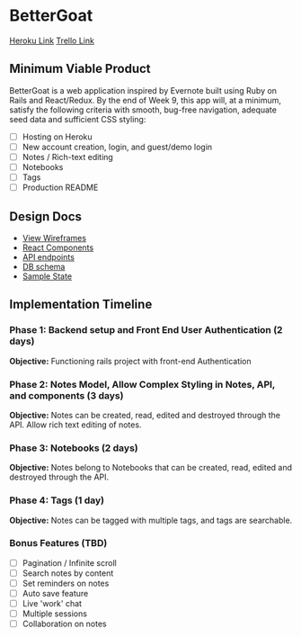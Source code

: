 # BetterGoat
[Heroku Link](urlgoeshere)
[Trello Link](https://trello.com/b/1qQSd52i/better-goat)


## Minimum Viable Product

BetterGoat is a web application inspired by Evernote built using Ruby on Rails and React/Redux. By the end of Week 9, this app will, at a minimum, satisfy the following criteria with smooth, bug-free navigation, adequate seed data and sufficient CSS styling:

- [ ] Hosting on Heroku
- [ ] New account creation, login, and guest/demo login
- [ ] Notes / Rich-text editing
- [ ] Notebooks
- [ ] Tags
- [ ] Production README

## Design Docs
- [View Wireframes](/docs/wireframes)
- [React Components](component-hierarchy.md)
- [API endpoints](api-endpoints.md)
- [DB schema](schema.md)
- [Sample State](sample-state.md)

## Implementation Timeline

### Phase 1: Backend setup and Front End User Authentication (2 days)
**Objective:** Functioning rails project with front-end Authentication

### Phase 2: Notes Model, Allow Complex Styling in Notes, API, and components (3 days)

**Objective:** Notes can be created, read, edited and destroyed through
the API. Allow rich text editing of notes.

### Phase 3: Notebooks (2 days)

**Objective:** Notes belong to Notebooks that can be created, read, edited and destroyed through the API.

### Phase 4: Tags (1 day)

**Objective:** Notes can be tagged with multiple tags, and tags are searchable.



### Bonus Features (TBD)
- [ ] Pagination / Infinite scroll
- [ ] Search notes by content
- [ ] Set reminders on notes
- [ ] Auto save feature
- [ ] Live 'work' chat
- [ ] Multiple sessions
- [ ] Collaboration on notes

